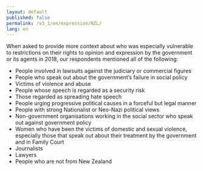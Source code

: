 ```yaml
---
layout: default
published: false
permalink: /v3_1/en/expression/NZL/
lang: en
---
```


When asked to provide more context about who was especially vulnerable to restrictions on their rights to opinion and expression by the government or its agents in 2018, our respondents mentioned all of the following:
-	People involved in lawsuits against the judiciary or commercial figures
-	People who speak out about the government’s failure in social policy
-	Victims of violence and abuse
-	People whose speech is regarded as a security risk
-	Those regarded as spreading hate speech
-	People urging progressive political causes in a forceful but legal manner
-	People with strong Nationalist or Neo-Nazi political views
-	Non-government organisations working in the social sector who speak out against government policy
-	Women who have been the victims of domestic and sexual violence, especially those that speak out about their treatment by the government and in Family Court
-	Journalists
-	Lawyers
-	People who are not from New Zealand

